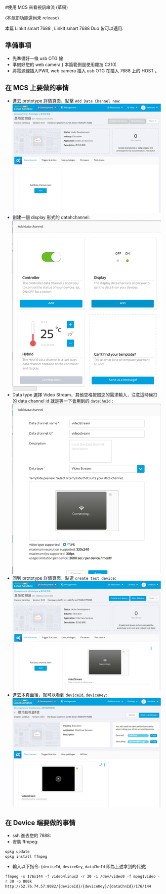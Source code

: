 #使用 MCS 來看視訊串流 (草稿)

(本章節功能還尚未 release)

本篇 LinkIt smart 7688 , LinkIt smart 7688 Duo 皆可以適用.

## 準備事項

* 先準備好一條 usb OTG 線
* 準備好您的 web camera ( 本篇範例是使用羅技 C310)
* 將電源線插入PWR, web camera 插入 usb OTG 在插入 7688 上的 HOST 。

## 在 MCS 上要做的事情

* 進去 prototype 詳情頁面，點擊 `Add Data Channel now`:
![](videostream_prototype01.png)
* 創建一個 display 形式的 datahchannel:
![](videostream_prototype02.png)
* Data type 選擇 Video Stream，其他空格按照您的需求輸入，注意這時候打的 data channel id 就是等一下會用到的 `dataChnId` :
![](videostream_prototype03.png)
* 回到 prototype 詳情頁面，點選 `create test device`:
![](videostream_prototype04.png)
* 進去本頁面後，就可以看到 `deviceId`, `deviceKey`:
![](videostream_prototype05.png)


## 在 Device 端要做的事情

* ssh 進去您的 7688:
* 安裝 ffmpeg:

```
opkg update
opkg install ffmpeg
```

* 輸入以下指令: (`deviceId`, `deviceKey`, `dataChnId` 即為上述拿到的代號)
```
ffmpeg -s 176x144 -f video4linux2 -r 30 -i /dev/video0 -f mpeg1video -r 30 -b 800k http://52.76.74.57:8082/{deviceId}/{deviceKey}/{dataChnId}/176/144
```

